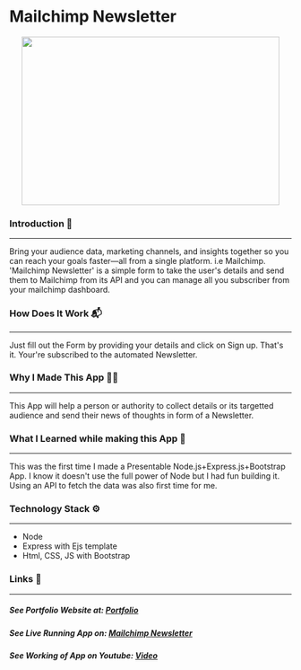 # Mailchimp Newsletter
<p align="center">
  <img width="460" height="300" src="https://i.ibb.co/7Yx1GXt/letter.png">
</p>

### Introduction 📌
---
Bring your audience data, marketing channels, and insights together so you can reach your goals faster—all from a single platform. i.e Mailchimp.
'Mailchimp Newsletter' is a simple form to take the user's details and send them to Mailchimp from its API and you can manage all you subscriber from your mailchimp dashboard.
### How Does It Work 📬
---
Just fill out the Form by providing your details and click on Sign up.
That's it. Your're subscribed to the automated Newsletter.

### Why I Made This App 👨‍💻
---
This App will help a person or authority to collect details or its targetted audience and send their news of thoughts in form of a Newsletter.

### What I Learned while making this App 💌
---
This was the first time I made a Presentable Node.js+Express.js+Bootstrap App. 
I know it doesn't use the full power of Node but I had fun building it.
Using an API to fetch the data was also first time for me. 

### Technology Stack ⚙️
---
- Node
- Express with Ejs template
- Html, CSS, JS with Bootstrap

### Links 🔗
---
##### See Portfolio Website at: [Portfolio](https://devdude.web.app/ "Portfolio")
##### See Live Running App on:  [Mailchimp Newsletter](https://mailchimpnewsletterproject.herokuapp.com/ "Mailchimp Newsletter") 
##### See Working of App on Youtube: [Video](https://youtu.be/TIwXFr1zYrE "Video")


